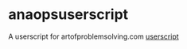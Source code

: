 # anaopsuserscript
A userscript for artofproblemsolving.com
<a href=https://raw.githubusercontent.com/epiccakeking/anaopsuserscript/master/anaopsuserscript.js>userscript</a>
